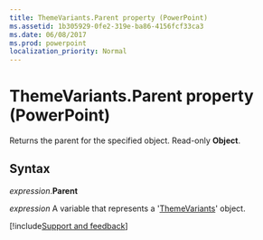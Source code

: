 ```yaml
---
title: ThemeVariants.Parent property (PowerPoint)
ms.assetid: 1b305929-0fe2-319e-ba86-4156fcf33ca3
ms.date: 06/08/2017
ms.prod: powerpoint
localization_priority: Normal
---
```



# ThemeVariants.Parent property (PowerPoint)

Returns the parent for the specified object. Read-only  **Object**.


## Syntax

_expression_.**Parent**

_expression_ A variable that represents a '[ThemeVariants](PowerPoint.themevariants.md)' object.

[!include[Support and feedback](~/includes/feedback-boilerplate.md)]